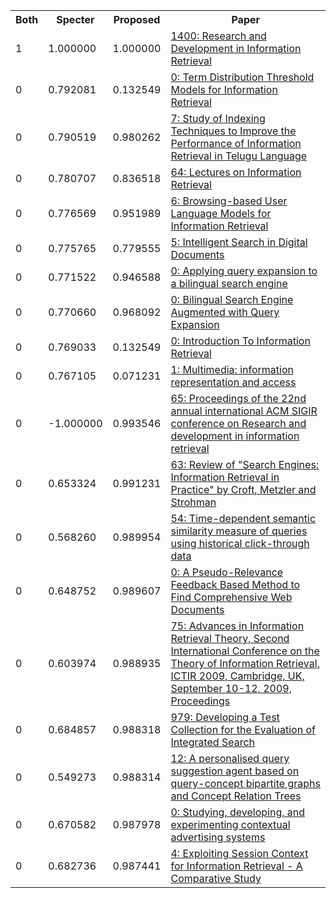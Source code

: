 <html><table><tr>
<th>Both</th>
<th>Specter</th>
<th>Proposed</th>
<th>Paper</th>
</tr>
<tr>
<td>1</td>
<td>1.000000</td>
<td>1.000000</td>
<td><a href="https://www.semanticscholar.org/paper/26f2e89f5585cf2ec4c0cdcd4ec4264d5726b07e">1400: Research and Development in Information Retrieval</a></td>
</tr>
<tr>
<td>0</td>
<td>0.792081</td>
<td>0.132549</td>
<td><a href="https://www.semanticscholar.org/paper/9dc32de0e1ac83ac87f3f39ee136b6ee4ef3262c">0: Term Distribution Threshold Models for Information Retrieval</a></td>
</tr>
<tr>
<td>0</td>
<td>0.790519</td>
<td>0.980262</td>
<td><a href="https://www.semanticscholar.org/paper/7fbe9253d213144fecdbde6e6e689f6b59f1d09f">7: Study of Indexing Techniques to Improve the Performance of Information Retrieval in Telugu Language</a></td>
</tr>
<tr>
<td>0</td>
<td>0.780707</td>
<td>0.836518</td>
<td><a href="https://www.semanticscholar.org/paper/d0fcc8febb41982cc93289cf3ef7ecbd439d8483">64: Lectures on Information Retrieval</a></td>
</tr>
<tr>
<td>0</td>
<td>0.776569</td>
<td>0.951989</td>
<td><a href="https://www.semanticscholar.org/paper/ecd79e4b6da058f478bf9010f5f09cfc6aa54e1c">6: Browsing-based User Language Models for Information Retrieval</a></td>
</tr>
<tr>
<td>0</td>
<td>0.775765</td>
<td>0.779555</td>
<td><a href="https://www.semanticscholar.org/paper/2467d94d378f9a5ae514801d8122ef7450ccd8ae">5: Intelligent Search in Digital Documents</a></td>
</tr>
<tr>
<td>0</td>
<td>0.771522</td>
<td>0.946588</td>
<td><a href="https://www.semanticscholar.org/paper/cd604ee2ef5180a69578a06b2d0845bc8a638900">0: Applying query expansion to a bilingual search engine</a></td>
</tr>
<tr>
<td>0</td>
<td>0.770660</td>
<td>0.968092</td>
<td><a href="https://www.semanticscholar.org/paper/b901bb72f7d7a7d64bbdc093a8af4a00c31e67e9">0: Bilingual Search Engine Augmented with Query Expansion</a></td>
</tr>
<tr>
<td>0</td>
<td>0.769033</td>
<td>0.132549</td>
<td><a href="https://www.semanticscholar.org/paper/df6038e1b55137a04e748250f2f69610daadc06d">0: Introduction To Information Retrieval</a></td>
</tr>
<tr>
<td>0</td>
<td>0.767105</td>
<td>0.071231</td>
<td><a href="https://www.semanticscholar.org/paper/15eb5fea47662b67ba7820138f69a3271b2ee12a">1: Multimedia: information representation and access</a></td>
</tr>
<tr>
<td>0</td>
<td>-1.000000</td>
<td>0.993546</td>
<td><a href="https://www.semanticscholar.org/paper/71c9a8f191a51d548059540db4d7d67ada9326fe">65: Proceedings of the 22nd annual international ACM SIGIR conference on Research and development in information retrieval</a></td>
</tr>
<tr>
<td>0</td>
<td>0.653324</td>
<td>0.991231</td>
<td><a href="https://www.semanticscholar.org/paper/48f5104f3df9c4464e96dd2d7166985d87e3abc6">63: Review of "Search Engines: Information Retrieval in Practice" by Croft, Metzler and Strohman</a></td>
</tr>
<tr>
<td>0</td>
<td>0.568260</td>
<td>0.989954</td>
<td><a href="https://www.semanticscholar.org/paper/17d86274626c0f7b5d7dd77ac251ce7b038cb1f6">54: Time-dependent semantic similarity measure of queries using historical click-through data</a></td>
</tr>
<tr>
<td>0</td>
<td>0.648752</td>
<td>0.989607</td>
<td><a href="https://www.semanticscholar.org/paper/51f977496f3e69624db3083e33043f0e379b260a">0: A Pseudo-Relevance Feedback Based Method to Find Comprehensive Web Documents</a></td>
</tr>
<tr>
<td>0</td>
<td>0.603974</td>
<td>0.988935</td>
<td><a href="https://www.semanticscholar.org/paper/fc92d9b828c3f2f3f7bc3ab676caf841ab6438a5">75: Advances in Information Retrieval Theory, Second International Conference on the Theory of Information Retrieval, ICTIR 2009, Cambridge, UK, September 10-12, 2009, Proceedings</a></td>
</tr>
<tr>
<td>0</td>
<td>0.684857</td>
<td>0.988318</td>
<td><a href="https://www.semanticscholar.org/paper/5164fb49d070fb6bf98c02245d25b29e841b8cba">979: Developing a Test Collection for the Evaluation of Integrated Search</a></td>
</tr>
<tr>
<td>0</td>
<td>0.549273</td>
<td>0.988314</td>
<td><a href="https://www.semanticscholar.org/paper/1bcf8c68e2f25b3bbdf3251d796fcc66a0ffecd3">12: A personalised query suggestion agent based on query-concept bipartite graphs and Concept Relation Trees</a></td>
</tr>
<tr>
<td>0</td>
<td>0.670582</td>
<td>0.987978</td>
<td><a href="https://www.semanticscholar.org/paper/e33ad7298a894461e159c008c93bd3b7f6117f0c">0: Studying, developing, and experimenting contextual advertising systems</a></td>
</tr>
<tr>
<td>0</td>
<td>0.682736</td>
<td>0.987441</td>
<td><a href="https://www.semanticscholar.org/paper/b42a1f3ff39a3c1537e5f99f7a7e338115c14822">4: Exploiting Session Context for Information Retrieval - A Comparative Study</a></td>
</tr>
</table></html>

